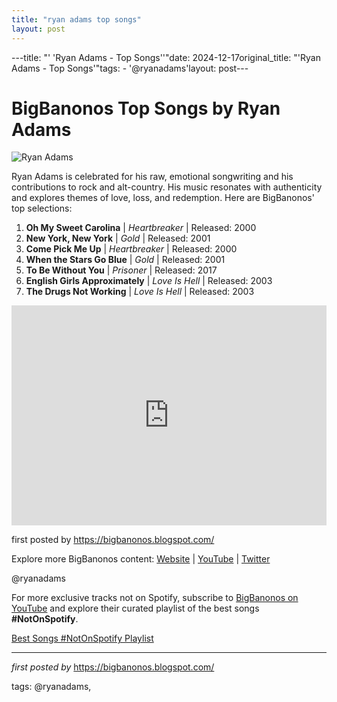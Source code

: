 ```yaml
---
title: "ryan adams top songs"
layout: post
---
```

---title: "' 'Ryan Adams - Top Songs''"date: 2024-12-17original_title: "'Ryan Adams - Top Songs'"tags:  - '@ryanadams'layout: post---<h1>BigBanonos Top Songs by Ryan Adams</h1><img alt="Ryan Adams" src="https://npr.brightspotcdn.com/dims4/default/9a6b775/2147483647/strip/true/crop/600x399+0+0/resize/880x585!/quality/90/?url=http%3A%2F%2Fnpr-brightspot.s3.amazonaws.com%2Flegacy%2Fwp-content%2Fuploads%2FRyan-Adams.jpg" /> <p>Ryan Adams is celebrated for his raw, emotional songwriting and his contributions to rock and alt-country. His music resonates with authenticity and explores themes of love, loss, and redemption. Here are BigBanonos' top selections:</p> <ol> <li><strong>Oh My Sweet Carolina</strong> | <em>Heartbreaker</em> | Released: 2000</li> <li><strong>New York, New York</strong> | <em>Gold</em> | Released: 2001</li> <li><strong>Come Pick Me Up</strong> | <em>Heartbreaker</em> | Released: 2000</li> <li><strong>When the Stars Go Blue</strong> | <em>Gold</em> | Released: 2001</li> <li><strong>To Be Without You</strong> | <em>Prisoner</em> | Released: 2017</li> <li><strong>English Girls Approximately</strong> | <em>Love Is Hell</em> | Released: 2003</li> <li><strong>The Drugs Not Working</strong> | <em>Love Is Hell</em> | Released: 2003</li></ol> <div> <iframe allow="autoplay; clipboard-write; encrypted-media; fullscreen; picture-in-picture" frameborder="0" height="352" loading="lazy" src="https://open.spotify.com/embed/playlist/6vRAzH0vrk39IV6pkuvVGE?utm_source=generator" width="100%"></iframe></div> <p>first posted by <a href="https://bigbanonos.blogspot.com/">https://bigbanonos.blogspot.com/</a></p> <div> <p>Explore more BigBanonos content: <a href="https://bigbanonos.blogspot.com/">Website</a> | <a href="https://www.youtube.com/@BigBanonos">YouTube</a> | <a href="https://x.com/bigbanonos">Twitter</a></p></div> <!--Tags--><p>@ryanadams</p><!--Subscribe and Playlist Links--><div>    <p>For more exclusive tracks not on Spotify, subscribe to <a href="https://www.youtube.com/@BigBanonos" target="_blank">BigBanonos on YouTube</a> and explore their curated playlist of the best songs <strong>#NotOnSpotify</strong>.</p>    <p><a href="https://www.youtube.com/playlist?list=PLtuNtuTatqI0kFahUCbtbfenC_ET5O_tr" target="_blank">Best Songs #NotOnSpotify Playlist<br /></a></p></div><hr /><p><em>first posted by</em> <a href="https://bigbanonos.blogspot.com/" rel="noopener" target="_new">https://bigbanonos.blogspot.com/</a></p><p>tags: @ryanadams,</p>